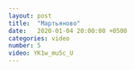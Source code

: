 ```yaml
---
layout: post
title:  "Мартьяново"
date:   2020-01-04 20:00:00 +0500
categories: video
number: 5
video: YK1w_mu5c_U
---
```

